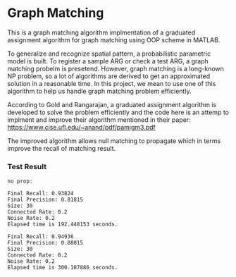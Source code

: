 # Graph Matching

This is a graph matching algorithm implmentation of a graduated assignment algorithm for graph matching using OOP scheme in MATLAB.

To generalize and recognize spatial pattern, a probabilistic parametric model is built. To register a sample ARG or check a test ARG, a graph matching probelm is presetend. However, graph matching is a long-known NP problem, so a lot of algorithms are derived to get an approximated solution in a reasonable time. In this project, we mean to use one of this algorithm to help us handle graph matching problem efficiently.

According to Gold and Rangarajan, a graduated assignment algorithm is developed to solve the problem efficiently and the code here is an attemp to implment and improve their algorithm mentioned in their paper: https://www.cise.ufl.edu/~anand/pdf/pamigm3.pdf

The improved algorithm allows null matching to propagate which in terms improve the recall of matching result.

### Test Result

```
no prop:

Final Recall: 0.93824
Final Precision: 0.81815
Size: 30
Connected Rate: 0.2
Noise Rate: 0.2
Elapsed time is 192.448153 seconds.
```

```
Final Recall: 0.94936
Final Precision: 0.88015
Size: 30
Connected Rate: 0.2
Noise Rate: 0.2
Elapsed time is 300.107886 seconds.
```
